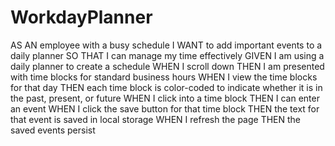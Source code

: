 # WorkdayPlanner

AS AN employee with a busy schedule
I WANT to add important events to a daily planner
SO THAT I can manage my time effectively
GIVEN I am using a daily planner to create a schedule
WHEN I scroll down
THEN I am presented with time blocks for standard business hours
WHEN I view the time blocks for that day
THEN each time block is color-coded to indicate whether it is in the past, present, or future
WHEN I click into a time block
THEN I can enter an event
WHEN I click the save button for that time block
THEN the text for that event is saved in local storage
WHEN I refresh the page
THEN the saved events persist
